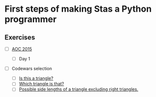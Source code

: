 # First steps of making Stas a Python programmer

## Exercises

- [ ] [AOC 2015](exercies/aoc_2015.md)

  - [ ] Day 1

- [ ] Codewars selection
  - [ ] [Is this a triangle?](https://www.codewars.com/kata/56606694ec01347ce800001b)
  - [ ] [Which triangle is that?](https://www.codewars.com/kata/564d398e2ecf66cec00000a9)
  - [ ] [Possible side lengths of a triangle excluding right triangles.](https://www.codewars.com/kata/5e81303e7bf0410025e01031)
